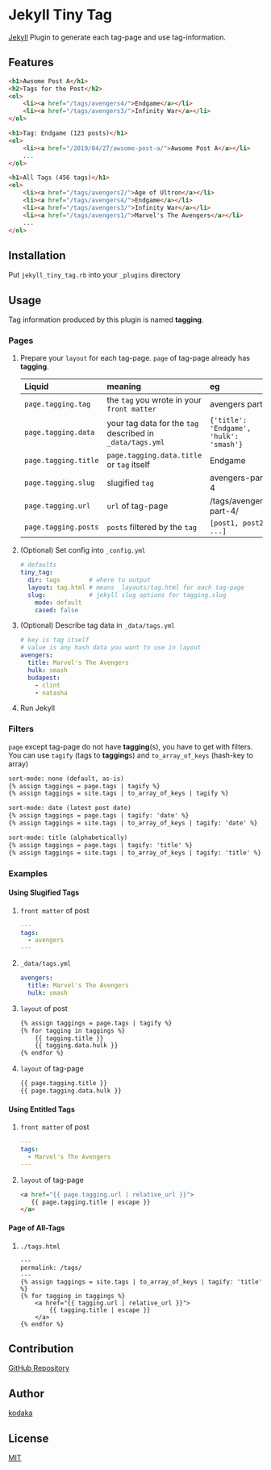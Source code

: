# Jekyll Tiny Tag

[Jekyll](https://jekyllrb.com) Plugin to generate each tag-page and use tag-information.

## Features

~~~html
<h1>Awsome Post A</h1>
<h2>Tags for the Post</h2>
<ol>
    <li><a href="/tags/avengers4/">Endgame</a></li>
    <li><a href="/tags/avengers3/">Infinity War</a></li>
</ol>
~~~

~~~html
<h1>Tag: Endgame (123 posts)</h1>
<ol>
    <li><a href="/2019/04/27/awsome-post-a/">Awsome Post A</a></li>
    ...
</ol>
~~~

~~~html
<h1>All Tags (456 tags)</h1>
<ol>
    <li><a href="/tags/avengers2/">Age of Ultron</a></li>
    <li><a href="/tags/avengers4/">Endgame</a></li>
    <li><a href="/tags/avengers3/">Infinity War</a></li>
    <li><a href="/tags/avengers1/">Marvel's The Avengers</a></li>
    ...
</ol>
~~~

## Installation

Put `jekyll_tiny_tag.rb` into your `_plugins` directory

## Usage

Tag information produced by this plugin is named **tagging**.

### Pages

1. Prepare your `layout` for each tag-page.
   `page` of tag-page already has **tagging**.

   |Liquid|meaning|eg|
   |:-|:-|:-|
   |`page.tagging.tag`|the `tag` you wrote in your `front matter`|avengers part 4|
   |`page.tagging.data`|your tag data for the `tag` described in `_data/tags.yml`|`{'title': 'Endgame', 'hulk': 'smash'}`|
   |`page.tagging.title`|`page.tagging.data.title` or `tag` itself|Endgame|
   |`page.tagging.slug`|slugified `tag`|avengers-part-4|
   |`page.tagging.url`|`url` of tag-page|/tags/avengers-part-4/|
   |`page.tagging.posts`|`posts` filtered by the `tag`|`[post1, post2, ...]`|

1. (Optional) Set config into `_config.yml`

   ~~~yaml
   # defaults
   tiny_tag:
     dir: tags        # where to output
     layout: tag.html # means _layouts/tag.html for each tag-page
     slug:            # jekyll slug options for tagging.slug
       mode: default
       cased: false
   ~~~

1. (Optional) Describe tag data in `_data/tags.yml`

   ~~~yaml
   # key is tag itself
   # value is any hash data you want to use in layout
   avengers:
     title: Marvel's The Avengers
     hulk: smash
     budapest:
       - clint
       - natasha
   ~~~

1. Run Jekyll

### Filters

`page` except tag-page do not have **tagging**(s),
you have to get with filters.
You can use `tagify` (tags to **tagging**s)
and `to_array_of_keys` (hash-key to array)

~~~html
sort-mode: none (default, as-is)
{% assign taggings = page.tags | tagify %}
{% assign taggings = site.tags | to_array_of_keys | tagify %}

sort-mode: date (latest post date)
{% assign taggings = page.tags | tagify: 'date' %}
{% assign taggings = site.tags | to_array_of_keys | tagify: 'date' %}

sort-mode: title (alphabetically)
{% assign taggings = page.tags | tagify: 'title' %}
{% assign taggings = site.tags | to_array_of_keys | tagify: 'title' %}
~~~

### Examples

#### Using Slugified Tags

1. `front matter` of post

   ~~~yaml
   ---
   tags:
     - avengers
   ---
   ~~~

1. `_data/tags.yml`

   ~~~yaml
   avengers:
     title: Marvel's The Avengers
     hulk: smash
   ~~~

1. `layout` of post

   ~~~html
   {% assign taggings = page.tags | tagify %}
   {% for tagging in taggings %}
       {{ tagging.title }}
       {{ tagging.data.hulk }}
   {% endfor %}
   ~~~

1. `layout` of tag-page

   ~~~html
   {{ page.tagging.title }}
   {{ page.tagging.data.hulk }}
   ~~~

#### Using Entitled Tags

1. `front matter` of post

   ~~~yaml
   ---
   tags:
     - Marvel's The Avengers
   ---
   ~~~

1. `layout` of tag-page

   ~~~html
   <a href="{{ page.tagging.url | relative_url }}">
      {{ page.tagging.title | escape }}
   </a>
   ~~~

#### Page of All-Tags

1. `./tags.html`

   ~~~
   ---
   permalink: /tags/
   ---
   {% assign taggings = site.tags | to_array_of_keys | tagify: 'title' %}
   {% for tagging in taggings %}
       <a href="{{ tagging.url | relative_url }}">
           {{ tagging.title | escape }}
       </a>
   {% endfor %}
   ~~~

## Contribution

[GitHub Repository](https://github.com/kodaka/jekyll_tiny_tag)

## Author

[kodaka](https://github.com/kodaka)

## License

[MIT](https://github.com/kodaka/jekyll_tiny_tag/blob/master/LICENSE)
